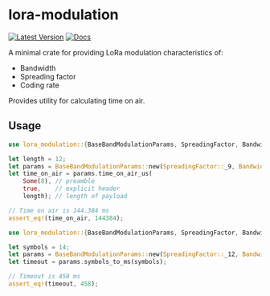 # lora-modulation

[![Latest Version]][crates.io]
[![Docs]][doc.rs]

A minimal crate for providing LoRa modulation characteristics of:
* Bandwidth
* Spreading factor
* Coding rate

Provides utility for calculating time on air.

## Usage

```rust
use lora_modulation::{BaseBandModulationParams, SpreadingFactor, Bandwidth, CodingRate};

let length = 12;
let params = BaseBandModulationParams::new(SpreadingFactor::_9, Bandwidth::_125KHz, CodingRate::_4_5);
let time_on_air = params.time_on_air_us(
    Some(8), // preamble
    true,    // explicit header
    length); // length of payload

// Time on air is 144.384 ms
assert_eq!(time_on_air, 144384);
```

```rust
use lora_modulation::{BaseBandModulationParams, SpreadingFactor, Bandwidth, CodingRate};

let symbols = 14;
let params = BaseBandModulationParams::new(SpreadingFactor::_12, Bandwidth::_125KHz, CodingRate::_4_5);
let timeout = params.symbols_to_ms(symbols);

// Timeout is 458 ms
assert_eq!(timeout, 458);
```

[Latest Version]: https://img.shields.io/crates/v/lora-modulation.svg
[crates.io]: https://crates.io/crates/lora-modulation
[Docs]: https://docs.rs/lora-modulation/badge.svg
[doc.rs]: https://docs.rs/lora-modulation
